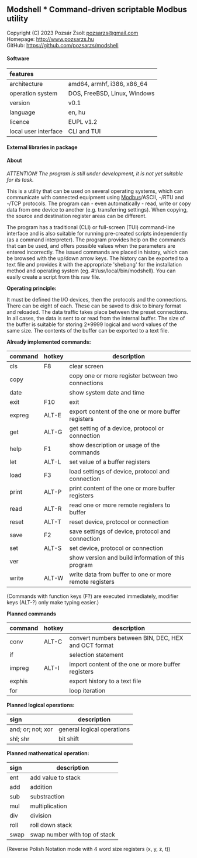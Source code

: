 ## Modshell * Command-driven scriptable Modbus utility
Copyright (C) 2023 Pozsár Zsolt <pozsarzs@gmail.com>  
Homepage: <http://www.pozsarzs.hu>  
GitHub: <https://github.com/pozsarzs/modshell>

#### Software
|features              |                                             |
|:---------------------|---------------------------------------------|
|architecture          |amd64, armhf, i386, x86_64                   |
|operation system      |DOS, FreeBSD, Linux, Windows                 |
|version               |v0.1                                         |
|language              |en, hu                                       |
|licence               |EUPL v1.2                                    |
|local user interface  |CLI and TUI                                  |

#### External libraries in package

#### About

*ATTENTION! The program is still under development,
it is not yet suitable for its task.*

This is a utility that can be used on several operating systems,
which can communicate with connected equipment using [Modbus](https://modbus.org/)/ASCII,
-/RTU and -/TCP protocols.
The program can - even automatically - read, write or copy data from
one device to another (e.g. transferring settings). When copying, the
source and destination register areas can be different.

The program has a traditional (CLI) or full-screen (TUI) command-line
interface and is also suitable for running pre-created scripts
independently (as a command interpreter). The program provides help
on the commands that can be used, and offers possible values when
the parameters are entered incorrectly.
The issued commands are placed in history, which can be browsed with
the up/down arrow keys. The history can be exported to a text file and
provides it with the appropriate 'shebang' for the installation method
and operating system (eg. #!/usr/local/bin/modshell). You can easily
create a script from this raw file.

**Operating principle:**  

It must be defined the I/O devices, then the protocols and the
connections. There can be eight of each. These can be saved to
disk to binary format and reloaded. The data traffic takes place
between the preset connections.
In all cases, the data is sent to or read from the internal buffer.
The size of the buffer is suitable for storing 2*9999 logical and
word values of the same size. The contents of the buffer can be
exported to a text file.

**Already implemented commands:**  

|command|hotkey|description                                           |
|:------|------|------------------------------------------------------|
|cls    |F8    |clear screen                                          |
|copy   |      |copy one or more register between two connections     |
|date   |      |show system date and time                             |
|exit   |F10   |exit                                                  |
|expreg |ALT-E |export content of the one or more buffer registers    |
|get    |ALT-G |get setting of a device, protocol or connection       |
|help   |F1    |show description or usage of the commands             |
|let    |ALT-L |set value of a buffer registers                       |
|load   |F3    |load settings of device, protocol and connection      |
|print  |ALT-P |print content of the one or more buffer registers     |
|read   |ALT-R |read one or more remote registers to buffer           |
|reset  |ALT-T |reset device, protocol or connection                  |
|save   |F2    |save settings of device, protocol and connection      |
|set    |ALT-S |set device, protocol or connection                    |
|ver    |      |show version and build information of this program    |
|write  |ALT-W |write data from buffer to one or more remote registers|

(Commands with function keys (F?) are executed immediately,
 modifier keys (ALT-?) only make typing easier.)  

**Planned commands**  

|command|hotkey|description                                         |
|:------|------|----------------------------------------------------|
|conv   |ALT-C |convert numbers between BIN, DEC, HEX and OCT format|
|if     |      |selection statement                                 |
|impreg |ALT-I |import content of the one or more buffer registers  |
|exphis |      |export history to a text file                       |
|for    |      |loop iteration                                      |

**Planned logical operations:**  

|sign             |description               |
|:----------------|--------------------------|
|and; or; not; xor|general logical operations|
|shl; shr         |bit shift                 |

 **Planned mathematical operation:**  

|sign|description                   |
|:---|------------------------------|
|ent |add value to stack            |
|add |addition                      |
|sub |substraction                  |
|mul |multiplication                |
|div |division                      |
|roll|roll down stack               |
|swap|swap number with top of stack |
 
(Reverse Polish Notation mode with 4 word size registers (x, y, z, t))
